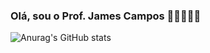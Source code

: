 ### Olá, sou o Prof. James Campos 🙋👨‍🏫🧑‍💻



![Anurag's GitHub stats](https://github-readme-stats.vercel.app/api?username=Prof-JamesCampos&show_icons=true&theme=radical)
<!--
**Prof-JamesCampos/Prof-JamesCampos** is a ✨ _special_ ✨ repository because its `README.md` (this file) appears on your GitHub profile.

Here are some ideas to get you started:

- 🔭 I’m currently working on ...
- 🌱 I’m currently learning ...
- 👯 I’m looking to collaborate on ...
- 🤔 I’m looking for help with ...
- 💬 Ask me about ...
- 📫 How to reach me: ...
- 😄 Pronouns: ...
- ⚡ Fun fact: ...
-->
